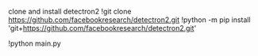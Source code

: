 clone and install detectron2
!git clone https://github.com/facebookresearch/detectron2.git
!python -m pip install 'git+https://github.com/facebookresearch/detectron2.git'

!python main.py

